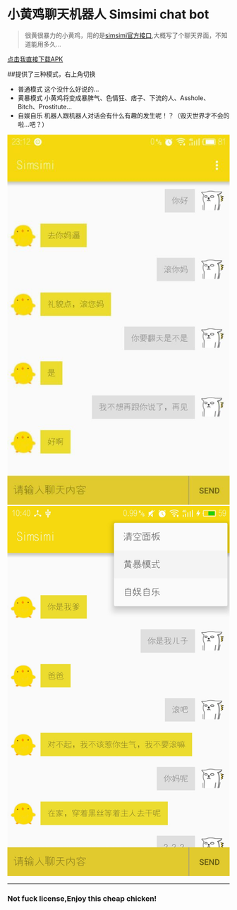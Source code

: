 # 小黄鸡聊天机器人 Simsimi chat bot

>很黄很暴力的小黄鸡，用的是[simsimi官方接口](http://www.simsimi.com/storygame/main),大概写了个聊天界面，不知道能用多久...

[点击我直接下载APK](http://ac-84mbdnm6.clouddn.com/9a8610f062f7d823c162.apk) 

##提供了三种模式，右上角切换
* 普通模式
    这个没什么好说的...
* 黄暴模式 
    小黄鸡将变成暴脾气、色情狂、痞子、下流的人、Asshole、Bitch、Prostitute...
* 自娱自乐
    机器人跟机器人对话会有什么有趣的发生呢！？（毁灭世界才不会的啦...吧？）
    
![demoImg](img1.jpg)     
![demoImg](img2.jpg)  
    
--------------------------------------------    
###  Not fuck license,Enjoy this cheap chicken!